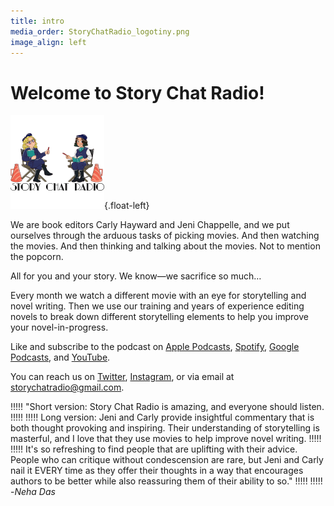```yaml
---
title: intro
media_order: StoryChatRadio_logotiny.png
image_align: left
---
```


# Welcome to Story Chat Radio!

![Story Chat Radio](StoryChatRadio_logotiny.png "Story Chat Radio"){.float-left}

We are book editors Carly Hayward and Jeni Chappelle, and we put ourselves through the arduous tasks of picking movies. And then watching the movies. And then thinking and talking about the movies. Not to mention the popcorn.

All for you and your story. We know—we sacrifice so much…

Every month we watch a different movie with an eye for storytelling and novel writing. Then we use our training and years of experience editing novels to break down different storytelling elements to help you improve your novel-in-progress.

Like and subscribe to the podcast on [Apple Podcasts](https://podcasts.apple.com/us/podcast/story-chat-radio/id1483688097?target=_blank), [Spotify](https://open.spotify.com/show/3o7zYGOeJMHfKFdCrhlILb?target=_blank), [Google Podcasts](https://podcasts.google.com/?feed=aHR0cHM6Ly9zdG9yeWNoYXRyYWRpby5saWJzeW4uY29tL3Jzcw&ep=14), and [YouTube](https://www.youtube.com/channel/UCVgBO3mHLqhtVZWRn0BmFEA?target=_blank).

You can reach us on [Twitter](https://twitter.com/StoryChatRadio?target=_blank), [Instagram](https://www.instagram.com/storychatradio?target=_blank), or via email at storychatradio@gmail.com.

!!!!! "Short version: Story Chat Radio is amazing, and everyone should listen.
!!!!! 
!!!!! Long version: Jeni and Carly provide insightful commentary that is both thought provoking and inspiring. Their understanding of storytelling is masterful, and I love that they use movies to help improve novel writing. 
!!!!! 
!!!!! It's so refreshing to find people that are uplifting with their advice. People who can critique without condescension are rare, but Jeni and Carly nail it EVERY time as they offer their thoughts in a way that encourages authors to be better while also reassuring them of their ability to so."
!!!!! 
!!!!! -_Neha Das_